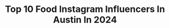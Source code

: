 ---
title: Top 10 Food Instagram Influencers In Austin In 2024
description: >-
  Find top food Instagram influencers in Austin in 2024. Most popular hashtags: #atx #austin #austinfoodie #austintx.
platform: Instagram
hits: 219
text_top: See the most popular Instagram profiles on inBeat.
text_bottom: Our platform aggregates 219 Instagram influencers like this in Austin, United States for you to collaborate.
profiles:
  - username: "allyoukaneat"
    fullname: >-
      Kandace | Houston Food & Lifestyle
    bio: >-
      All Things Houston•Something for Everyone! Happy Hours•Food&Drinks•Hotspots 💌:collabs@iamkandacemarie.com
    location: "United States"
    followers: 12331
    engagement: 955
    commentsToLikes: 0.033764
    id: cllq9ox7sxrq10j087w6h6hkc
    verified: false
    hashtags: "#winelover, #houstonrestaurants, #foodblogger, #visithouston"
  - username: "sarah_licious_eats"
    fullname: >-
      Sarah
    bio: >-
      🍴Easy Recipes & Simple Cocktails🍸UGC creator-Austin, TX 🔻Land brand deals without a blog🔻
    location: "United States"
    followers: 12942
    engagement: 228
    commentsToLikes: 0.609963
    id: ckqm27uj3ttsv0j23oumr0pbr
    verified: false
    hashtags: "#drinks, #glutenfreelifestyle, #ad, #texas"
  - username: "blackfoodfridays"
    fullname: >-
      KJ Kearney!
    bio: >-
      ✊🏾 Black food, culture, & community 🏆 @beardfoundation winner (‘24) 📲 SUBSCRIBE to BFF ↙️
    location: "United States"
    followers: 158432
    engagement: 213
    commentsToLikes: 0.114287
    id: ckqtnk0nq0lxw0j23icp6yoho
    verified: false
    hashtags: "#imagedescription, #epicenter, #okrawater, #blackfoodfridays"
  - username: "lifewithvidas"
    fullname: >-
      Vida  🌸  Sternberg
    bio: >-
      She/her 🌸 Tik Tok: LifeWithVidaS
    location: "United States"
    followers: 87960
    engagement: 70
    commentsToLikes: 0.034304
    id: ck0vx3b9nwxbv0i198b8ydj9r
    verified: false
    hashtags: "#houseoflashes, #meltcosmetics, #plantmom, #pride"
  - username: "thesmokingho"
    fullname: >-
      Jimmy Ho | BBQ | Food | Austin 🤘
    bio: >-
      Exploring/Cooking Texas BBQ, Beef & Beyond 🌎: thesmokingho.com 📧: jimmy@thesmokingho.com
    location: "United States"
    followers: 71285
    engagement: 85
    commentsToLikes: 0.068754
    id: ck13c09rny0mg0i19viyqx9uo
    verified: false
    hashtags: "#taco, #brisket, #texasbbq, #porkbelly"
  - username: "512bites"
    fullname: >-
      Rachel 🌮 Best Places to Eat in Austin
    bio: >-
      Best restaurants, bars, & food in Austin Texas📍 ✨ local faves, new spots, & happy hours 👉🏽 @rachellately for ATX things to do 🤠 📩 512bites@gb-dm.com
    location: "United States"
    followers: 103244
    engagement: 470
    commentsToLikes: 0.034639
    id: cknhj9zhct8zd0j23fq9goyr1
    verified: false
    hashtags: "#austinfoodtrucks, #austinblogger, #atxblogger, #austinliving"
  - username: "thetaniaortega"
    fullname: >-
      Tania Ortega
    bio: >-
      🍔🌮🌯Austin Food Magazine Writer ⌨️ Journalist 📺 Media Consultant 🇲🇽🇺🇸 Latina 🍸🍺🌮🎸 Austin Expert 📷 Content Creator 🌈Ally 📧 Collab info ⬇️
    location: "United States"
    followers: 9467
    engagement: 179
    commentsToLikes: 0.094507
    id: clgcjp7i8kcpl0j08oi4ylldk
    verified: false
    hashtags: "#sxsw, #texas, #austintx, #austin"
  - username: "austineater"
    fullname: >-
      EATX
    bio: >-
      🙋🏻‍♂️Hoosier in Texas Austin Food Content here ❤️ via @thiccboymedia theaustineater@gmail.com 📩 Consulting & Connecting 🤝
    location: "United States"
    followers: 76620
    engagement: 89
    commentsToLikes: 0.168464
    id: cksvhq8an8n1s0j23yw4lof6o
    verified: false
    hashtags: "#sxsw, #sxsw2024, #southby"
  - username: "somuchlifeblog"
    fullname: >-
      Kelsey | ATX Lifestyle Blogger
    bio: >-
      ~ austin lifestyle blogger ~ my life w hubs and two boys ~ author of Amazon bestseller Austin Food Crawls ~ join 100k monthly blog readers here ⬇️
    location: "United States"
    followers: 33589
    engagement: 79
    commentsToLikes: 0.105944
    id: ck139701ujulw0i19tz1i0nny
    verified: false
    hashtags: "#atxlife, #austinfoodie, #austininfluencer, #bestsummeryet"
  - username: "austinfoodadventures"
    fullname: >-
      Austin Food Adventures
    bio: >-
      Owned by Amanda ✨Austin native 🦄 Unfiltered anonymous food reviews, obsessed with finding the best food in Austin, TX and more! #atxfoodtime
    location: "United States"
    followers: 190929
    engagement: 101
    commentsToLikes: 0.022587
    id: ck5c0toutttsa0i11kym5m1ru
    verified: false
    hashtags: "#atxfoodtime, #austinfoodadventures, #austintx, #roundrock"
---